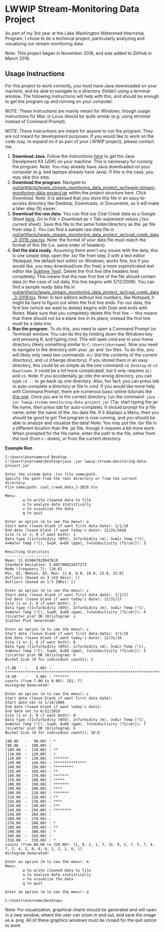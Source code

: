 # LWWIP Stream-Monitoring Data Project

As part of my 3rd year at the Lake Washington Watershed 
Internship Program, I chose to do a technical project, 
particularly analyzing and visualizing our stream monitoring 
data.

Note: This project began in November 2018, and was 
added to GitHub in March 2019.

## Usage Instructions

For this project to work correctly, you must have Java
downloaded on your machine, and be able to navigate to 
a directory (folder) using a terminal window. The
following instructions will help with this, and should
be enough to get the program up and running on your
computer.

NOTE: These instructions are mainly meant for Windows,
though usage instructions for Mac or Linux should be quite 
similar (e.g. using terminal instead of Command Prompt).

NOTE: These instructions are meant for anyone to run
the program. They are not meant for development purposes.
If you would like to work on the code (say, to expand on
it as part of your LWWIP project), please contact me.

1. **Download Java.** 
Follow the instructions 
[here](https://courses.cs.washington.edu/courses/cse142/17au/software/jdk.html)
to get the Java Develpment Kit (JDK) on your machine.
This is necessary for running the program. Note: You
may already have Java downloaded on your computer (e.g. 
bsd laptops already have Java). If this is the case, you
may skip this step.
2. **Download the program.** 
Navigate to 
[out/artifacts/lwwip_stream_monitoring_data_project_jar/lwwip-stream-monitoring-data-project.jar](https://github.com/dormantleopard7/lwwip-stream-monitoring-data-project/blob/master/out/artifacts/lwwip_stream_monitoring_data_project_jar/lwwip-stream-monitoring-data-project.jar)
within the project structure here. Click *Download*.
Note: It is advised that you store this file in an
easy-to-access directory like Desktop, Downloads, or 
Documents, as it will make a later step (5) easier.
3. **Download the raw data.** 
You can find our Coal Creek data as a Google Sheet 
[here](https://docs.google.com/spreadsheets/d/13m4NraA7xr7I0MvVwElQNLROCSjlR1wWpsUXs-TIdJM/edit#gid=0).
Go to *File > Download as > Tab-separated values (.tsv, 
current sheet)*. Save this file to the same folder/directory 
as the .jar file from step 2. You can find a sample raw
data file in 
[out/artifacts/lwwip_stream_monitoring_data_project_jar/coal_creek_data_3-2019_raw.tsv](https://github.com/dormantleopard7/lwwip-stream-monitoring-data-project/blob/master/out/artifacts/lwwip_stream_monitoring_data_project_jar/coal_creek_data_3-2019_raw.tsv).
Note: the format of your data file must match the format
of this file (i.e. same order of headers).
4. **Get the data ready.**
Assuming there aren't any issues with the data, this
is one simple step: open the .tsv file from step 3 with
a text editor (Notepad, the default text editor on 
Windows, works fine, but if you would like, you may
download/use (for free) a more sophisticated text editor like 
[Sublime Text](https://www.sublimetext.com/)).
Delete the first line (the headers line) completely.
This means that the new first line of the file should 
contain data (in the case of out data, this line begins
with 5/12/2006). You can find a sample ready data file in
[out/artifacts/lwwip_stream_monitoring_data_project_jar/coal_creek_data_3-2019.tsv](https://github.com/dormantleopard7/lwwip-stream-monitoring-data-project/blob/master/out/artifacts/lwwip_stream_monitoring_data_project_jar/coal_creek_data_3-2019.tsv).
Note: In text editors without line numbers,
like Notepad, it might be hard to figure out when the
first line ends. For our data, the first line (which we
want to delete) begins with *Date* and ends with *Notes*.
Make sure that you completely delete this first line --
this means that there should not be a blank line in its
place; instead the first line must be a data line.
5. **Run the program.**
To do this, you need to open a Command Prompt (or Terminal)
window. You can do this by holding down the *Windows* key
and pressing *R*, and typing *cmd*. This will open *cmd.exe*
in your home directory (likely something similar to 
`C:\Users\Username`). Now you need to navigate to the
directory with your .jar and .tsv files. To do this, you
will likely only need two commands: `dir` (list the
contents of the current directory), and `cd` (change 
directory). If you stored them in an easy directory,
this could be as simple as the one command `cd Desktop`
or `cd Downloads`. It could be a bit more complicated,
but it only requires `dir` and `cd`. Note: If you accidentally
go into the wrong directory, you can type `cd ..` to go
back up one directory. Also, fun fact: you can press
*tab* to auto-complete a directory or file in cmd. If you
would like more help with Command Prompt, there are
numerous basic online tutorials like 
[this one](https://www.cs.princeton.edu/courses/archive/spr05/cos126/cmd-prompt.html).
Once you are in the correct directory, run the command:
`java -jar lwwip-stream-monitoring-data-project.jar`
(Tip: start typing the jar file name, then press *tab* 
for auto-complete). It should prompt for a file name; 
enter the name of the .tsv data file. If it displays 
a Menu, then you should be good to go! The program is 
now running, and you should be able to analyze and 
visualize the data! Note: You may put the .tsv file 
in a different location than the .jar file, though it
requires a bit more work. When prompted for the
file name, enter the path to the file, either from
the root (from `C:` down), or from the current
directory.

**Example Run**
```
C:\Users\Username>cd Desktop
C:\Users\Username\Desktop>java -jar lwwip-stream-monitoring-data-project.jar`

Enter the stream data .tsv file name/path.
Specify the path from the root directory or from the current directory.
File name/path: coal_creek_data_3-2019.tsv

Menu:
        w to write cleaned data to file
        a to analyze data statistically
        v to visualize the data
        q to quit

Enter an option (m to see the menu): a
Start date (leave blank if want first data date): 1/1/18
End date (leave blank if want today's date): 12/31/2018
Site (1 or 2; 0 if want both): 1
Data type ({1=Turbidity (NTU), 2=Turbidity (m), 3=Air Temp (°C), 4=Water Temp (°C), 5=pH, 6=DO (ppm), 7=Conductivity (?S/cm)}): 3

Resulting Statistics
--------------------
Mean: 11.619047619047619
Standard Deviation: 5.892700815627273
Mode (frequency 7): [10.0]
Min, Q1, Median, Q3, Max: [2.0, 8.0, 10.0, 15.0, 25.0]
Outliers (based on 3 std devs): []
Outliers (based on 1.5 IQRs): []

Enter an option (m to see the menu): v
Start date (leave blank if want first data date): 1/1/17
End date (leave blank if want today's date): 12/31/17
Site (1 or 2; 0 if want both): 2
Data type ({1=Turbidity (NTU), 2=Turbidity (m), 3=Air Temp (°C), 4=Water Temp (°C), 5=pH, 6=DO (ppm), 7=Conductivity (?S/cm)}): 4
(S)catter plot OR (H)istogram: s
Scatter Plot Generated!

Enter an option (m to see the menu): v
Start date (leave blank if want first data date): 1/1/16
End date (leave blank if want today's date): 12/31/16
Site (1 or 2; 0 if want both): 0
Data type ({1=Turbidity (NTU), 2=Turbidity (m), 3=Air Temp (°C), 4=Water Temp (°C), 5=pH, 6=DO (ppm), 7=Conductivity (?S/cm)}): 5
(S)catter plot OR (H)istogram: h
Bucket Size (0 for individual counts): 1

[7.00    -    8.00) : *********************************************************************************
[8.00    -    9.00) : *******
counts (from 7.00 to 9.00): [81, 7]
Histogram Generated!

Enter an option (m to see the menu): v
Start date (leave blank if want first data date):
Start date set to 1/14/2006
End date (leave blank if want today's date):
End date set to 6/22/2019
Site (1 or 2; 0 if want both): 0
Data type ({1=Turbidity (NTU), 2=Turbidity (m), 3=Air Temp (°C), 4=Water Temp (°C), 5=pH, 6=DO (ppm), 7=Conductivity (?S/cm)}): 7
(S)catter plot OR (H)istogram: h
Bucket Size (0 for individual counts): 10.0

[80.00   -   90.00) : *
[90.00   -  100.00) :
[100.00  -  110.00) : **
[110.00  -  120.00) : *
[120.00  -  130.00) : *******
[130.00  -  140.00) : ***************
[140.00  -  150.00) : *********
[150.00  -  160.00) : **
[160.00  -  170.00) : *******
[170.00  -  180.00) : *****
[180.00  -  190.00) : *******
[190.00  -  200.00) : ****
[200.00  -  210.00) : *******
[210.00  -  220.00) : **
[220.00  -  230.00) : ****
[230.00  -  240.00) : ***
[240.00  -  250.00) : ********
[250.00  -  260.00) :
[260.00  -  270.00) :
[270.00  -  280.00) : *
[280.00  -  290.00) : **
[290.00  -  300.00) : *
[300.00  -  310.00) :
[310.00  -  320.00) : *
counts (from 80.00 to 320.00): [1, 0, 2, 1, 7, 15, 9, 2, 7, 5, 7, 4, 7, 2, 4, 3, 8, 0, 0, 1, 2, 1, 0, 1]
Histogram Generated!

Enter an option (m to see the menu): m
Menu:
        w to write cleaned data to file
        a to analyze data statistically
        v to visualize the data
        q to quit

Enter an option (m to see the menu): q

C:\Users\Username\Desktop>
```
Note: For visualization, graphical charts should be
generated and will open in a new window, where the user
can zoom in and out, and save the image as a .png.
All of these graphics windows must be closed for the
quit option to work.
